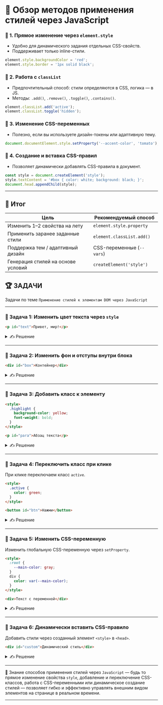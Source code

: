 # 📌 Обзор методов применения стилей через JavaScript

### 🔹 1. **Прямое изменение через `element.style`**

* Удобно для динамического задания отдельных CSS-свойств.
* Поддерживает только inline-стили.

```javascript
element.style.backgroundColor = 'red';
element.style.border = '1px solid black';
```

### 🔹 2. **Работа с `classList`**

* Предпочтительный способ: стили определяются в CSS, логика — в JS.
* Методы: `.add()`, `.remove()`, `.toggle()`, `.contains()`.

```javascript
element.classList.add('active');
element.classList.toggle('hidden');
```

### 🔹 3. **Изменение CSS-переменных**

* Полезно, если вы используете дизайн-токены или адаптивную тему.

```javascript
document.documentElement.style.setProperty('--accent-color', 'tomato');
```

### 🔹 4. **Создание и вставка CSS-правил**

* Позволяет динамически добавлять CSS-правила в документ.

```javascript
const style = document.createElement('style');
style.textContent = '#box { color: white; background: black; }';
document.head.appendChild(style);
```

---

## 🎯 Итог

| Цель                               | Рекомендуемый способ      |
| ---------------------------------- | ------------------------- |
| Изменить 1–2 свойства на лету      | `element.style.property`  |
| Применить заранее заданные стили   | `element.classList.add()` |
| Поддержка тем / адаптивный дизайн  | CSS-переменные (`--vars`) |
| Генерация стилей на основе условий | `createElement('style')`  |


## 🏆 ЗАДАЧИ

Задачи по теме `Применение стилей к элементам DOM через JavaScript`

---

### 📌 Задача 1: Изменить цвет текста через `style`

```html
<p id="text">Привет, мир!</p>
```

<details>
<summary>✍ Решение</summary>

```javascript
const text = document.getElementById('text');
text.style.color = 'red';
```

Установили цвет текста с помощью `element.style.color`.

</details>

---

### 📌 Задача 2: Изменить фон и отступы внутри блока

```html
<div id="box">Контейнер</div>
```

<details>
<summary>✍ Решение</summary>

```javascript
const box = document.getElementById('box');
box.style.backgroundColor = 'lightblue';
box.style.padding = '20px';
```

Добавили фон и внутренний отступ через `style`.

</details>

---

### 📌 Задача 3: Добавить класс к элементу

```html
<style>
  .highlight {
    background-color: yellow;
    font-weight: bold;
  }
</style>

<p id="para">Абзац текста</p>
```

<details>
<summary>✍ Решение</summary>

```javascript
const para = document.getElementById('para');
para.classList.add('highlight');
```

Применили готовый CSS-класс с помощью `classList.add`.

</details>

---

### 📌 Задача 4: Переключить класс при клике

При клике переключаем класс `active`.

```html
<style>
  .active {
    color: green;
  }
</style>

<button id="btn">Нажми</button>
```

<details>
<summary>✍ Решение</summary>

```javascript
const btn = document.getElementById('btn');
btn.addEventListener('click', () => {
  btn.classList.toggle('active');
});
```

</details>

---

### 📌 Задача 5: Изменить CSS-переменную

Изменить глобальную CSS-переменную через `setProperty`.

```html
<style>
  :root {
    --main-color: gray;
  }
  div {
    color: var(--main-color);
  }
</style>

<div>Текст с переменной</div>
```

<details>
<summary>✍ Решение</summary>

```javascript
document.documentElement.style.setProperty('--main-color', 'blue');
```

</details>

---

### 📌 Задача 6: Динамически вставить CSS-правило

Добавить стили через созданный элемент `<style>` в `<head>`.

```html
<div id="custom">Динамический стиль</div>
```

<details>
<summary>✍ Решение</summary>

```javascript
const style = document.createElement('style');
style.textContent = '#custom { color: purple; font-style: italic; }';
document.head.appendChild(style);
```

</details>

---

🎉 Знание способов применения стилей через `JavaScript` — будь то прямое изменение свойства `style`, добавление и переключение CSS-классов, работа с CSS-переменными или динамическое создание стилей — позволяет гибко и эффективно управлять внешним видом элементов на странице в реальном времени.

---
